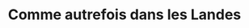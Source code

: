 ---
title: "Comme autrefois dans les Landes"
url: /dax/comme-autrefois-dans-les-landes/
shop: charcuterie
---